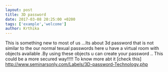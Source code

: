 ```yaml
---
layout: post
title: 3D password
date: 2017-03-08 20:25:00 +0200
tags: ['example','welcome']
author: Krthika
---
```


This is something new to most of us ...Its about 3d password that is not similar to the our normal texual passwords 
here u have a virtual room with objects available .By using these objects u can create your password ..
This could be a more secured way!!!!!
To know more abt it [check this] http://www.seminarsonly.com/Labels/3D-password-Technology.php
